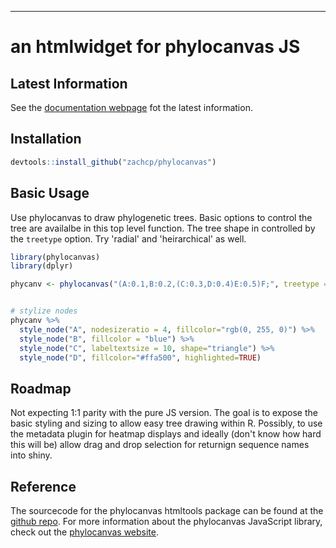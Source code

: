 ------------------------------------------------------------------------

an htmlwidget for phylocanvas JS
================================

Latest Information
------------------

See the [documentation webpage](https://zachcp.github.io/phylocanvas/) fot the latest information.

Installation
------------

``` r
devtools::install_github("zachcp/phylocanvas")
```

Basic Usage
-----------

Use phylocanvas to draw phylogenetic trees. Basic options to control the tree are availalbe in this top level function. The tree shape in controlled by the `treetype` option. Try 'radial' and 'heirarchical' as well.

``` r
library(phylocanvas)
library(dplyr)

phycanv <- phylocanvas("(A:0.1,B:0.2,(C:0.3,D:0.4)E:0.5)F;", treetype = "rectangular", alignlabels = T)


# stylize nodes
phycanv %>%
  style_node("A", nodesizeratio = 4, fillcolor="rgb(0, 255, 0)") %>% 
  style_node("B", fillcolor = "blue") %>%
  style_node("C", labeltextsize = 10, shape="triangle") %>%
  style_node("D", fillcolor="#ffa500", highlighted=TRUE) 
```

Roadmap
-------

Not expecting 1:1 parity with the pure JS version. The goal is to expose the basic styling and sizing to allow easy tree drawing within R. Possibly, to use the metadata plugin for heatmap displays and ideally (don't know how hard this will be) allow drag and drop selection for returnign sequence names into shiny.

Reference
---------

The sourcecode for the phylocanvas htmltools package can be found at the [github repo](https://github.com/zachcp/phylocanvas). For more information about the phylocanvas JavaScript library, check out the [phylocanvas website](http://phylocanvas.org).
